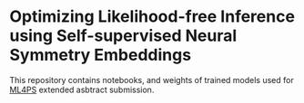 # Optimizing Likelihood-free Inference using Self-supervised Neural Symmetry Embeddings

This repository contains notebooks, and weights of trained models used for [ML4PS](https://ml4physicalsciences.github.io/2023/) extended asbtract submission.

